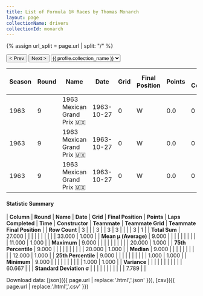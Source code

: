 ```yaml
---
title: List of Formula 1® Races by Thomas Monarch
layout: page
collectionName: drivers
collectionId: monarch
---
```


{% assign url_split = page.url | split: "/" %}
<div id="collection-navigation">
<button onclick="selector.options[selector.selectedIndex-1].value && (window.location = selector.options[selector.selectedIndex-1].value);">&lt; Prev</button>
<button onclick="selector.options[selector.selectedIndex+1].value && (window.location = selector.options[selector.selectedIndex+1].value);">Next &gt;</button>
<select id="selector" onchange="this.options[this.selectedIndex].value && (window.location = this.options[this.selectedIndex].value);">
  {% for collectionId in site.data[page.collectionName].refs %}
    {% if collectionId == page.collectionId %}
      {% assign selected = "selected" %}
    {% else %}
      {% assign selected = "" %}
    {% endif %}
    {% assign profile = site.data[page.collectionName][collectionId].profile %}
    <option value="/f1/{{ page.collectionName }}/{{ collectionId }}/{{ url_split[4] }}" {{ selected }}>{{ profile.collection_name }}</option>
  {% endfor %}
</select>
</div>

| Season | Round | Name | Date | Grid | Final Position | Points | Laps Completed | Time | Constructor | Teammate | Teammate Grid | Teammate Final Position |
|--|--|--|--|--|--|--|--|--|--|--|--|--|
| 1963 | 9 | 1963 Mexican Grand Prix 🇲🇽 | 1963-10-27 | 0 | W | 0.0 | 0 |   | Lotus-Climax 🇬🇧 | [Jim Clark 🇬🇧](/f1/drivers/clark) | 1 | 1 |
| 1963 | 9 | 1963 Mexican Grand Prix 🇲🇽 | 1963-10-27 | 0 | W | 0.0 | 0 |   | Lotus-Climax 🇬🇧 | [Pedro Rodríguez 🇲🇽](/f1/drivers/rodriguez) | 20 | R |
| 1963 | 9 | 1963 Mexican Grand Prix 🇲🇽 | 1963-10-27 | 0 | W | 0.0 | 0 |   | Lotus-Climax 🇬🇧 | [Trevor Taylor 🇬🇧](/f1/drivers/trevor_taylor) | 12 | R |

#### Statistic Summary

| **Column** | **Round** | **Name** | **Date** | **Grid** | **Final Position** | **Points** | **Laps Completed** | **Time** | **Constructor** | **Teammate** | **Teammate Grid** | **Teammate Final Position** |
| **Row Count** | 3 |  |  | 3 |  | 3 | 3 |  |  |  | 3 | 1 |
| **Total Sum** | 27.000 |  |  |  |  |  |  |  |  |  | 33.000 | 1.000 |
| **Mean μ (Average)** | 9.000 |  |  |  |  |  |  |  |  |  | 11.000 | 1.000 |
| **Maximum** | 9.000 |  |  |  |  |  |  |  |  |  | 20.000 | 1.000 |
| **75th Percentile** | 9.000 |  |  |  |  |  |  |  |  |  | 20.000 | 1.000 |
| **Median** | 9.000 |  |  |  |  |  |  |  |  |  | 12.000 | 1.000 |
| **25th Percentile** | 9.000 |  |  |  |  |  |  |  |  |  | 1.000 | 1.000 |
| **Minimum** | 9.000 |  |  |  |  |  |  |  |  |  | 1.000 | 1.000 |
| **Variance** |  |  |  |  |  |  |  |  |  |  | 60.667 |  |
| **Standard Deviation σ** |  |  |  |  |  |  |  |  |  |  | 7.789 |  |

Download data: [json]({{ page.url | replace:'.html','.json' }}), [csv]({{ page.url | replace:'.html','.csv' }})

